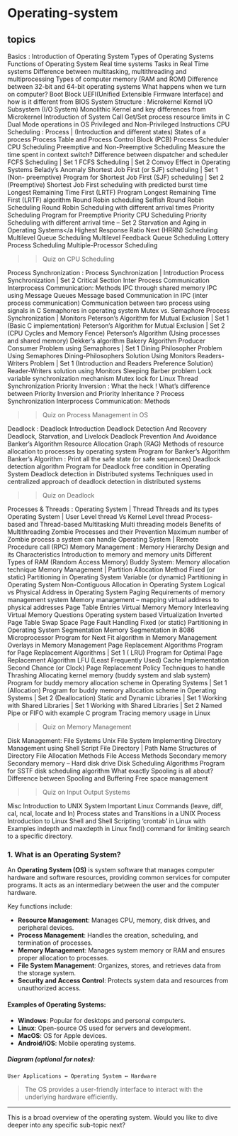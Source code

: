 # Operating-system

## topics 
Basics :
Introduction of Operating System
Types of Operating Systems
Functions of Operating System
Real time systems
Tasks in Real Time systems
Difference between multitasking, multithreading and multiprocessing
Types of computer memory (RAM and ROM)
Difference between 32-bit and 64-bit operating systems
What happens when we turn on computer?
Boot Block
UEFI(Unified Extensible Firmware Interface) and how is it different from BIOS
System Structure :
Microkernel
Kernel I/O Subsystem (I/O System)
Monolithic Kernel and key differences from Microkernel
Introduction of System Call
Get/Set process resource limits in C
Dual Mode operations in OS
Privileged and Non-Privileged Instructions
CPU Scheduling :
Process | (Introduction and different states)
States of a process
Process Table and Process Control Block (PCB)
Process Scheduler
CPU Scheduling
Preemptive and Non-Preemptive Scheduling
Measure the time spent in context switch?
Difference between dispatcher and scheduler
FCFS Scheduling | Set 1
FCFS Scheduling | Set 2
Convoy Effect in Operating Systems
Belady’s Anomaly
Shortest Job First (or SJF) scheduling | Set 1 (Non- preemptive)
Program for Shortest Job First (SJF) scheduling | Set 2 (Preemptive)
Shortest Job First scheduling with predicted burst time
Longest Remaining Time First (LRTF) Program
Longest Remaining Time First (LRTF) algorithm
Round Robin scheduling
Selfish Round Robin Scheduling
Round Robin Scheduling with different arrival times
Priority Scheduling
Program for Preemptive Priority CPU Scheduling
Priority Scheduling with different arrival time – Set 2
Starvation and Aging in Operating Systems</a
Highest Response Ratio Next (HRRN) Scheduling
Multilevel Queue Scheduling
Multilevel Feedback Queue Scheduling
Lottery Process Scheduling
Multiple-Processor Scheduling
>> Quiz on CPU Scheduling

Process Synchronization :
Process Synchronization | Introduction
Process Synchronization | Set 2
Critical Section
Inter Process Communication
Interprocess Communication: Methods
IPC through shared memory
IPC using Message Queues
Message based Communication in IPC (inter process communication)
Communication between two process using signals in C
Semaphores in operating system
Mutex vs. Semaphore
Process Synchronization | Monitors
Peterson’s Algorithm for Mutual Exclusion | Set 1 (Basic C implementation)
Peterson’s Algorithm for Mutual Exclusion | Set 2 (CPU Cycles and Memory Fence)
Peterson’s Algorithm (Using processes and shared memory)
Dekker’s algorithm
Bakery Algorithm
Producer Consumer Problem using Semaphores | Set 1
Dining Philosopher Problem Using Semaphores
Dining-Philosophers Solution Using Monitors
Readers-Writers Problem | Set 1 (Introduction and Readers Preference Solution)
Reader-Writers solution using Monitors
Sleeping Barber problem
Lock variable synchronization mechanism
Mutex lock for Linux Thread Synchronization
Priority Inversion : What the heck !
What’s difference between Priority Inversion and Priority Inheritance ?
Process Synchronization
Interprocess Communication: Methods
>> Quiz on Process Management in OS

Deadlock :
Deadlock Introduction
Deadlock Detection And Recovery
Deadlock, Starvation, and Livelock
Deadlock Prevention And Avoidance
Banker’s Algorithm
Resource Allocation Graph (RAG)
Methods of resource allocation to processes by operating system
Program for Banker’s Algorithm
Banker’s Algorithm : Print all the safe state (or safe sequences)
Deadlock detection algorithm
Program for Deadlock free condition in Operating System
Deadlock detection in Distributed systems
Techniques used in centralized approach of deadlock detection in distributed systems
>> Quiz on Deadlock

Processes & Threads :
Operating System | Thread
Threads and its types
Operating System | User Level thread Vs Kernel Level thread
Process-based and Thread-based Multitasking
Multi threading models
Benefits of Multithreading
Zombie Processes and their Prevention
Maximum number of Zombie process a system can handle
Operating System | Remote Procedure call (RPC)
Memory Management :
Memory Hierarchy Design and its Characteristics
Introduction to memory and memory units
Different Types of RAM (Random Access Memory)
Buddy System: Memory allocation technique
Memory Management | Partition Allocation Method
Fixed (or static) Partitioning in Operating System
Variable (or dynamic) Partitioning in Operating System
Non-Contiguous Allocation in Operating System
Logical vs Physical Address in Operating System
Paging
Requirements of memory management system
Memory management – mapping virtual address to physical addresses
Page Table Entries
Virtual Memory
Memory Interleaving
Virtual Memory Questions
Operating system based Virtualization
Inverted Page Table
Swap Space
Page Fault Handling
Fixed (or static) Partitioning in Operating System
Segmentation
Memory Segmentation in 8086 Microprocessor
Program for Next Fit algorithm in Memory Management
Overlays in Memory Management
Page Replacement Algorithms
Program for Page Replacement Algorithms | Set 1 ( LRU)
Program for Optimal Page Replacement Algorithm
LFU (Least Frequently Used) Cache Implementation
Second Chance (or Clock) Page Replacement Policy
Techniques to handle Thrashing
Allocating kernel memory (buddy system and slab system)
Program for buddy memory allocation scheme in Operating Systems | Set 1 (Allocation)
Program for buddy memory allocation scheme in Operating Systems | Set 2 (Deallocation)
Static and Dynamic Libraries | Set 1
Working with Shared Libraries | Set 1
Working with Shared Libraries | Set 2
Named Pipe or FIFO with example C program
Tracing memory usage in Linux
>> Quiz on Memory Management

Disk Management:
File Systems
Unix File System
Implementing Directory Management using Shell Script
File Directory | Path Name
Structures of Directory
File Allocation Methods
File Access Methods
Secondary memory
Secondary memory – Hard disk drive
Disk Scheduling Algorithms
Program for SSTF disk scheduling algorithm
What exactly Spooling is all about?
Difference between Spooling and Buffering
Free space management
>> Quiz on Input Output Systems

Misc
Introduction to UNIX System
Important Linux Commands (leave, diff, cal, ncal, locate and ln)
Process states and Transitions in a UNIX Process
Introduction to Linux Shell and Shell Scripting
‘crontab’ in Linux with Examples
indepth and maxdepth in Linux find() command for limiting search to a specific directory.


### 1. What is an Operating System?

An **Operating System (OS)** is system software that manages computer hardware and software resources, providing common services for computer programs. It acts as an intermediary between the user and the computer hardware. 

Key functions include:
- **Resource Management**: Manages CPU, memory, disk drives, and peripheral devices.
- **Process Management**: Handles the creation, scheduling, and termination of processes.
- **Memory Management**: Manages system memory or RAM and ensures proper allocation to processes.
- **File System Management**: Organizes, stores, and retrieves data from the storage system.
- **Security and Access Control**: Protects system data and resources from unauthorized access.

#### Examples of Operating Systems:
- **Windows**: Popular for desktops and personal computers.
- **Linux**: Open-source OS used for servers and development.
- **MacOS**: OS for Apple devices.
- **Android/iOS**: Mobile operating systems.

##### Diagram (optional for notes):
```
User Applications ↔ Operating System ↔ Hardware
```

> The OS provides a user-friendly interface to interact with the underlying hardware efficiently.

---

This is a broad overview of the operating system. Would you like to dive deeper into any specific sub-topic next?
